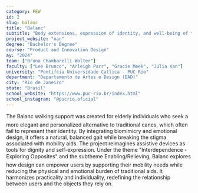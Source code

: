 ```yaml
---
category: FEW
id: 2
slug: balanc
title: "Balanc"
subtitle: "Body extensions, espression of identity, and well-being of the elderly"
project_website: "nan"
degree: "Bachelor's Degree"
course: "Product and Innovation Design"
ay: "2024"
team: ["Bruna Chambarelli Wolter"]
faculty: ["Lee Brunco", "Arleigh Parr", "Gracie Meek", "Julia Kan"]
university: "Pontifcia Universidade Catlica - PUC Rio"
department: "Departamento de Artes e Design (DAD)"
city: "Rio de Janeiro"
state: "Brasil"
school_website: "https://www.puc-rio.br/index.html"
school_instagram: "@pucrio.oficial"
---
```


The Balanc walking support was created for elderly individuals who seek a more elegant and personalized alternative to traditional canes, which often fail to represent their identity. By integrating biomimicry and emotional design, it offers a natural, balanced gait while breaking the stigma associated with mobility aids. The project reimagines assistive devices as tools for dignity and self-expression.
Under the theme "Interdependence - Exploring Opposites" and the subtheme Enabling/Relieving, Balanc explores how design can empower users by supporting their mobility needs while reducing the physical and emotional burden of traditional aids. It harmonizes practicality and individuality, redefining the relationship between users and the objects they rely on.
